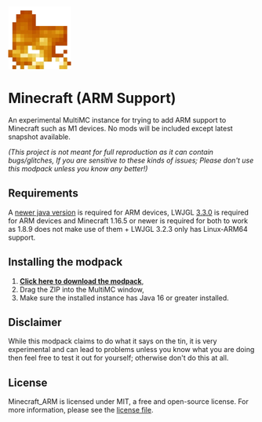 ![MCWine Icon](https://github.com/Kichura/Minecraft_ARM/blob/Trunk/launcher-icon.png)
# Minecraft (ARM Support)

An experimental MultiMC instance for trying to add ARM support to Minecraft such as M1 devices. No mods will be included except latest snapshot available.

*(This project is not meant for full reproduction as it can contain bugs/glitches, If you are sensitive to these kinds of issues; Please don't use this modpack unless you know any better!)*

## Requirements
A [newer java version](https://www.azul.com/downloads/?package=jdk#download-openjdk) is required for ARM devices,
LWJGL [3.3.0](https://pastebin.com/raw/YUiiZY8J) is required for ARM devices and 
Minecraft 1.16.5 or newer is required for both to work as 1.8.9 does not make use of them + LWJGL 3.2.3 only has Linux-ARM64 support.

## Installing the modpack

1. [**Click here to download the modpack**](https://github.com/Kichura/Minecraft_ARM/archive/refs/heads/Trunk.zip),
2. Drag the ZIP into the MultiMC window,
3. Make sure the installed instance has Java 16 or greater installed.

## Disclaimer

While this modpack claims to do what it says on the tin, it is very experimental and can lead to problems unless you know what you are doing then feel free to test it out for yourself; otherwise don't do this at all.

## License

Minecraft_ARM is licensed under MIT, a free and open-source license. For more information, please see the [license file](https://github.com/Kichura/Minecraft_ARM/blob/Trunk/LICENSE).
